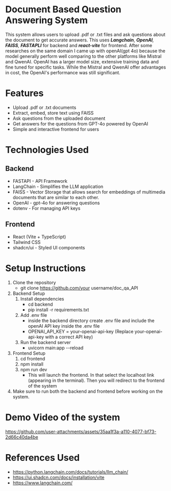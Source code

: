 # Document Based Question Answering System
This system allows users to upload .pdf or .txt files and ask questions about the document to get accurate answers. This uses ***Langchain***, _**OpenAI**, **FAISS**,_ _**FASTAPLI**_ for backend and _**react-vite**_ for frontend.
After some researches on the same domain I came up with openAI(gpt 4o) because the model generally perform well comparing to the other platforms like Mistral and QwenAI. OpenAI has a larger model size, extensive training data and fine tuned for specific tasks. While the Mistral and QwenAI offer advantages in cost, the OpenAI's performance was still significant.

# Features
- Upload .pdf or .txt documents
- Extract, embed, store text using FAISS
- Ask questions from the uploaded document
- Get answers for the questions from GPT-4o powered by OpenAI
- Simple and interactive frontend for users

# Technologies Used
## Backend 
- FASTAPI - API Framework
- LangChain - Simplifies the LLM application
- FAISS - Vector Storage that allows search for embeddings of multimedia documents that are similar to each other.
- OpenAI - gpt-4o for answering questions
- dotenv - For managing API keys

## Frontend
- React (Vite + TypeScript)
- Tailwind CSS
- shadcn/ui - Styled UI components

# Setup Instructions 
1. Clone the repository
   - git clone https://github.com/your username/doc_qa_API
2. Backend Setup
   1. Install dependencies
       - cd backend
       - pip install -r requirements.txt
   2. Add .env file
       - inside the backend directory create .env file and include the openAI API key inside the .env file 
       - OPENAI_API_KEY = your-openai-api-key (Replace your-openai-api-key with a correct API key)
   3. Run the backend server
       - uvicorn main:app --reload
3. Frontend Setup
   1. cd frontend
   2. npm install
   3. npm run dev
      - This will launch the frontend. In that select the localhost link (appearing in the terminal). Then you will redirect to the frontend of the system
4. Make sure to run both the backend and frontend before working on the system. 
   
# Demo Video of the system 


https://github.com/user-attachments/assets/35aa1f3a-a110-4077-bf73-2d66c40da4be


# References Used 
- https://python.langchain.com/docs/tutorials/llm_chain/
- https://ui.shadcn.com/docs/installation/vite
- https://www.langchain.com/





